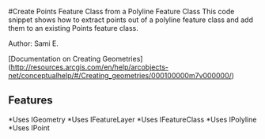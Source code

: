 #Create Points Feature Class from a Polyline Feature Class
This code snippet shows how to extract points out of a polyline feature class and add them to an existing Points feature class.

Author: Sami E.

[Documentation on Creating Geometries]
(http://resources.arcgis.com/en/help/arcobjects-net/conceptualhelp/#/Creating_geometries/000100000m7v000000/)

## Features

*Uses IGeometry
*Uses IFeatureLayer
*Uses IFeatureClass
*Uses IPolyline
*Uses IPoint




